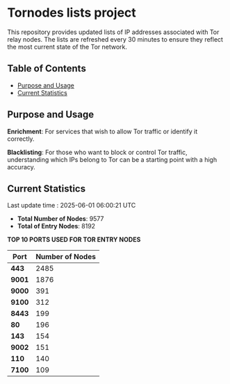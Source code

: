 # Tornodes lists project

This repository provides updated lists of IP addresses associated with Tor relay nodes. The lists are refreshed every 30 minutes to ensure they reflect the most current state of the Tor network.

## Table of Contents

- [Purpose and Usage](#purpose-and-usage)
- [Current Statistics](#current-statistics)


## Purpose and Usage

**Enrichment**: For services that wish to allow Tor traffic or identify it correctly.

**Blacklisting**: For those who want to block or control Tor traffic, understanding which IPs belong to Tor can be a starting point with a high accuracy.

## Current Statistics

Last update time : 2025-06-01 06:00:21 UTC

- **Total Number of Nodes**: 9577
- **Total of Entry Nodes**: 8192

**TOP 10 PORTS USED FOR TOR ENTRY NODES**

| **Port** | **Number of Nodes** |
|------|-----------------|
| **443**   | 2485  |
| **9001**   | 1876  |
| **9000**   | 391  |
| **9100**   | 312  |
| **8443**   | 199  |
| **80**   | 196  |
| **143**   | 154  |
| **9002**   | 151  |
| **110**   | 140  |
| **7100**   | 109  |


